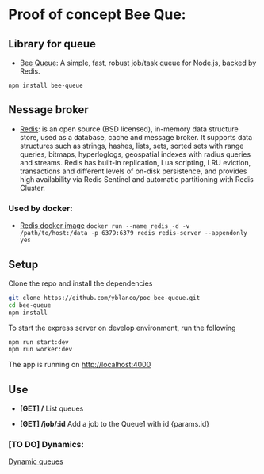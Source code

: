 # Proof of concept Bee Que:

## Library for queue

* [Bee Queue](https://github.com/bee-queue/bee-queue): A simple, fast, robust job/task queue for Node.js, backed by Redis.


`npm install bee-queue`

## Nessage broker
* [Redis](https://redis.io/): is an open source (BSD licensed), in-memory data structure store, used as a database, cache and message broker. It supports data structures such as strings, hashes, lists, sets, sorted sets with range queries, bitmaps, hyperloglogs, geospatial indexes with radius queries and streams. Redis has built-in replication, Lua scripting, LRU eviction, transactions and different levels of on-disk persistence, and provides high availability via Redis Sentinel and automatic partitioning with Redis Cluster.

### Used by docker:
* [Redis docker image](https://hub.docker.com/_/redis/)
`docker run --name redis -d -v /path/to/host:/data -p 6379:6379 redis redis-server --appendonly yes`


## Setup
Clone the repo and install the dependencies
```bash
git clone https://github.com/yblanco/poc_bee-queue.git
cd bee-queue
npm install
```

To start the express server on develop environment, run the following

```bash
npm run start:dev
npm run worker:dev
```
The app is running on [http://localhost:4000](http://localhost:4000)

## Use
* **[GET] /**
List queues

* **[GET] /job/:id**
Add a job to the Queue1 with id {params.id}

### [TO DO] Dynamics:
[Dynamic queues](https://github.com/tabulahussla/bee-queue-dynamic)
